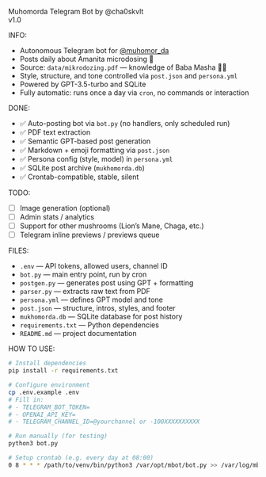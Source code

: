Muhomorda Telegram Bot by @cha0skvlt  
v1.0

INFO:
- Autonomous Telegram bot for [@muhomor_da](https://t.me/muhomor_da)
- Posts daily about Amanita microdosing 🍄
- Source: `data/mikrodozing.pdf` — knowledge of Baba Masha 🧙‍♀️
- Style, structure, and tone controlled via `post.json` and `persona.yml`
- Powered by GPT-3.5-turbo and SQLite
- Fully automatic: runs once a day via `cron`, no commands or interaction

DONE:
- ✅ Auto-posting bot via `bot.py` (no handlers, only scheduled run)
- ✅ PDF text extraction
- ✅ Semantic GPT-based post generation
- ✅ Markdown + emoji formatting via `post.json`
- ✅ Persona config (style, model) in `persona.yml`
- ✅ SQLite post archive (`mukhomorda.db`)
- ✅ Crontab-compatible, stable, silent

TODO:
- [ ] Image generation (optional)
- [ ] Admin stats / analytics
- [ ] Support for other mushrooms (Lion’s Mane, Chaga, etc.)
- [ ] Telegram inline previews / previews queue

FILES:
- `.env`              — API tokens, allowed users, channel ID
- `bot.py`            — main entry point, run by cron
- `postgen.py`        — generates post using GPT + formatting
- `parser.py`         — extracts raw text from PDF
- `persona.yml`       — defines GPT model and tone
- `post.json`         — structure, intros, styles, and footer
- `mukhomorda.db`     — SQLite database for post history
- `requirements.txt`  — Python dependencies
- `README.md`         — project documentation

HOW TO USE:
```bash
# Install dependencies
pip install -r requirements.txt

# Configure environment
cp .env.example .env
# Fill in:
# - TELEGRAM_BOT_TOKEN=
# - OPENAI_API_KEY=
# - TELEGRAM_CHANNEL_ID=@yourchannel or -100XXXXXXXXXX

# Run manually (for testing)
python3 bot.py

# Setup crontab (e.g. every day at 08:00)
0 8 * * * /path/to/venv/bin/python3 /var/opt/mbot/bot.py >> /var/log/mbot.log 2>&1
